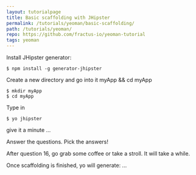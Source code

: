 ```yaml
---
layout: tutorialpage
title: Basic scaffolding with JHipster
permalink: /tutorials/yeoman/basic-scaffolding/
path: /tutorials/yeoman/
repo: https://github.com/fractus-io/yeoman-tutorial
tags: yeoman
---
```


Install JHipster generator:

```
$ npm install -g generator-jhipster
```

Create a new directory and go into it myApp && cd myApp

```
$ mkdir myApp
$ cd myApp
```

Type in 
```
$ yo jhipster
```

 give it a minute …

Answer the questions.
Pick the answers!

After question 16, go grab some coffee or take a stroll. 
It will take a while.

Once scaffolding is finished, yo will generate:
...

